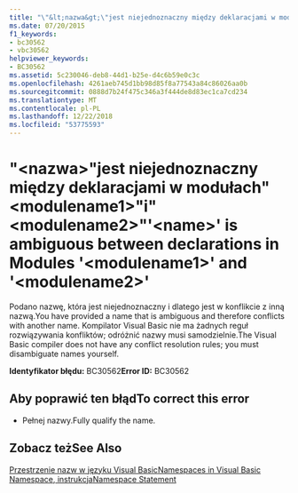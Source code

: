 ```yaml
---
title: "\"&lt;nazwa&gt;\"jest niejednoznaczny między deklaracjami w modułach\"&lt;modulename1&gt;\"i\"&lt;modulename2&gt;\""
ms.date: 07/20/2015
f1_keywords:
- bc30562
- vbc30562
helpviewer_keywords:
- BC30562
ms.assetid: 5c230046-deb8-44d1-b25e-d4c6b59e0c3c
ms.openlocfilehash: 4261aeb745d1bb98d85f8a77543a84c86026aa0b
ms.sourcegitcommit: 0888d7b24f475c346a3f444de8d83ec1ca7cd234
ms.translationtype: MT
ms.contentlocale: pl-PL
ms.lasthandoff: 12/22/2018
ms.locfileid: "53775593"
---
```

# <a name="ltnamegt-is-ambiguous-between-declarations-in-modules-ltmodulename1gt-and-ltmodulename2gt"></a><span data-ttu-id="53b18-102">"&lt;nazwa&gt;"jest niejednoznaczny między deklaracjami w modułach"&lt;modulename1&gt;"i"&lt;modulename2&gt;"</span><span class="sxs-lookup"><span data-stu-id="53b18-102">'&lt;name&gt;' is ambiguous between declarations in Modules '&lt;modulename1&gt;' and '&lt;modulename2&gt;'</span></span>
<span data-ttu-id="53b18-103">Podano nazwę, która jest niejednoznaczny i dlatego jest w konflikcie z inną nazwą.</span><span class="sxs-lookup"><span data-stu-id="53b18-103">You have provided a name that is ambiguous and therefore conflicts with another name.</span></span> <span data-ttu-id="53b18-104">Kompilator Visual Basic nie ma żadnych reguł rozwiązywania konfliktów; odróżnić nazwy musi samodzielnie.</span><span class="sxs-lookup"><span data-stu-id="53b18-104">The Visual Basic compiler does not have any conflict resolution rules; you must disambiguate names yourself.</span></span>  
  
 <span data-ttu-id="53b18-105">**Identyfikator błędu:** BC30562</span><span class="sxs-lookup"><span data-stu-id="53b18-105">**Error ID:** BC30562</span></span>  
  
## <a name="to-correct-this-error"></a><span data-ttu-id="53b18-106">Aby poprawić ten błąd</span><span class="sxs-lookup"><span data-stu-id="53b18-106">To correct this error</span></span>  
  
-   <span data-ttu-id="53b18-107">Pełnej nazwy.</span><span class="sxs-lookup"><span data-stu-id="53b18-107">Fully qualify the name.</span></span>  
  
## <a name="see-also"></a><span data-ttu-id="53b18-108">Zobacz też</span><span class="sxs-lookup"><span data-stu-id="53b18-108">See Also</span></span>  
 [<span data-ttu-id="53b18-109">Przestrzenie nazw w języku Visual Basic</span><span class="sxs-lookup"><span data-stu-id="53b18-109">Namespaces in Visual Basic</span></span>](../../visual-basic/programming-guide/program-structure/namespaces.md)  
 [<span data-ttu-id="53b18-110">Namespace, instrukcja</span><span class="sxs-lookup"><span data-stu-id="53b18-110">Namespace Statement</span></span>](../../visual-basic/language-reference/statements/namespace-statement.md)
